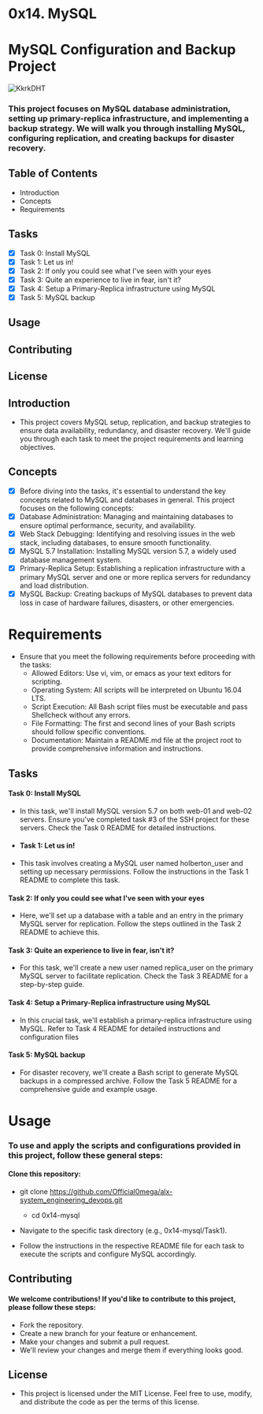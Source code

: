 # 0x14. MySQL

# MySQL Configuration and Backup Project

![KkrkDHT](https://github.com/Official0mega/alx-system_engineering-devops/assets/122806822/f1fe73fa-eb81-420a-987a-caf81f65f857)

### This project focuses on MySQL database administration, setting up primary-replica infrastructure, and implementing a backup strategy. We will walk you through installing MySQL, configuring replication, and creating backups for disaster recovery.

## Table of Contents

* Introduction
* Concepts
* Requirements

## Tasks
+ [x] Task 0: Install MySQL
+ [x] Task 1: Let us in!
+ [x] Task 2: If only you could see what I've seen with  your eyes
+ [x] Task 3: Quite an experience to live in fear, isn't it?
+ [x] Task 4: Setup a Primary-Replica infrastructure using MySQL
+ [x] Task 5: MySQL backup

## Usage
## Contributing
## License

## Introduction
* This project covers MySQL setup, replication, and backup strategies to ensure data availability, redundancy, and disaster recovery. We'll guide you through each task to meet the project requirements and learning objectives.

## Concepts

+ [x] Before diving into the tasks, it's essential to understand the key concepts related to MySQL and databases in general. This project focuses on the following concepts:
+ [x] Database Administration: Managing and maintaining databases to ensure optimal performance, security, and availability.
+ [x] Web Stack Debugging: Identifying and resolving issues in the web stack, including databases, to ensure smooth functionality.
+ [x] MySQL 5.7 Installation: Installing MySQL version 5.7, a widely used database management system.
+ [x] Primary-Replica Setup: Establishing a replication infrastructure with a primary MySQL server and one or more replica servers for redundancy and load distribution.
+ [x] MySQL Backup: Creating backups of MySQL databases to prevent data loss in case of hardware failures, disasters, or other emergencies.

# Requirements
* Ensure that you meet the following requirements before proceeding with the tasks:
    + Allowed Editors: Use vi, vim, or emacs as your text editors for scripting.
    + Operating System: All scripts will be interpreted on Ubuntu 16.04 LTS.
    + Script Execution: All Bash script files must be executable and pass Shellcheck without any errors.
    + File Formatting: The first and second lines of your Bash scripts should follow specific conventions.
    + Documentation: Maintain a README.md file at the project root to provide comprehensive information and instructions.

## Tasks
#### Task 0: Install MySQL
* In this task, we'll install MySQL version 5.7 on both web-01 and web-02 servers. Ensure you've completed task #3 of the SSH project for these servers. Check the Task 0 README for detailed instructions.
* #### Task 1: Let us in!
* This task involves creating a MySQL user named holberton_user and setting up necessary permissions. Follow the instructions in the Task 1 README to complete this task.

#### Task 2: If only you could see what I've seen with your eyes
* Here, we'll set up a database with a table and an entry in the primary MySQL server for replication. Follow the steps outlined in the Task 2 README to achieve this.

#### Task 3: Quite an experience to live in fear, isn't it?
* For this task, we'll create a new user named replica_user on the primary MySQL server to facilitate replication. Check the Task 3 README for a step-by-step guide.

#### Task 4: Setup a Primary-Replica infrastructure using MySQL
* In this crucial task, we'll establish a primary-replica infrastructure using MySQL. Refer to Task 4 README for detailed instructions and configuration files

#### Task 5: MySQL backup
* For disaster recovery, we'll create a Bash script to generate MySQL backups in a compressed archive. Follow the Task 5 README for a comprehensive guide and example usage.

# Usage
### To use and apply the scripts and configurations provided in this project, follow these general steps:
#### Clone this repository:
* git clone https://github.com/Official0mega/alx-system_engineering_devops.git

    + cd 0x14-mysql

* Navigate to the specific task directory (e.g., 0x14-mysql/Task1).
* Follow the instructions in the respective README file for each task to execute the scripts and configure MySQL accordingly.

## Contributing
#### We welcome contributions! If you'd like to contribute to this project, please follow these steps:
* Fork the repository.
* Create a new branch for your feature or enhancement.
* Make your changes and submit a pull request.
* We'll review your changes and merge them if everything looks good.

## License
* This project is licensed under the MIT License. Feel free to use, modify, and distribute the code as per the terms of this license.